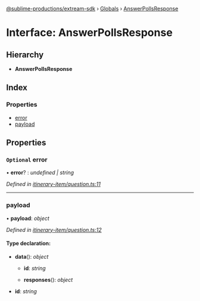 [@sublime-productions/extream-sdk](../README.md) › [Globals](../globals.md) › [AnswerPollsResponse](answerpollsresponse.md)

# Interface: AnswerPollsResponse

## Hierarchy

* **AnswerPollsResponse**

## Index

### Properties

* [error](answerpollsresponse.md#optional-error)
* [payload](answerpollsresponse.md#payload)

## Properties

### `Optional` error

• **error**? : *undefined | string*

*Defined in [itinerary-item/question.ts:11](https://github.com/Extream-SaaS/ex-sdk/blob/849839b/src/itinerary-item/question.ts#L11)*

___

###  payload

• **payload**: *object*

*Defined in [itinerary-item/question.ts:12](https://github.com/Extream-SaaS/ex-sdk/blob/849839b/src/itinerary-item/question.ts#L12)*

#### Type declaration:

* **data**(): *object*

  * **id**: *string*

  * **responses**(): *object*

* **id**: *string*
